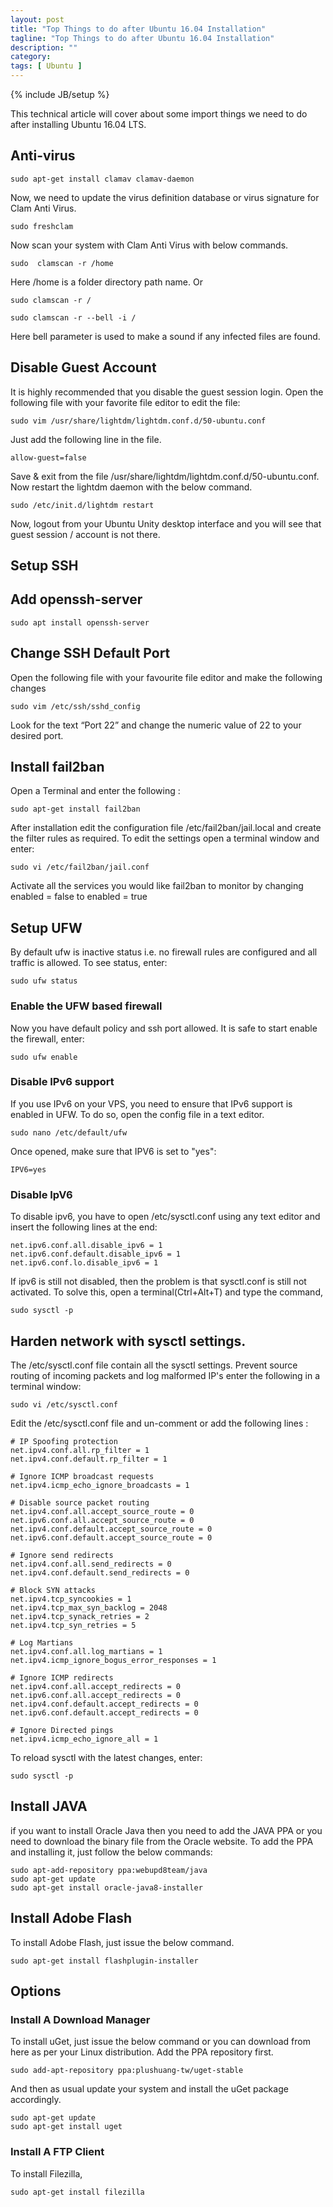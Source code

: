 ```yaml
---
layout: post
title: "Top Things to do after Ubuntu 16.04 Installation"
tagline: "Top Things to do after Ubuntu 16.04 Installation"
description: ""
category: 
tags: [ Ubuntu ]
---
```

{% include JB/setup %}

This technical article will cover about some import things we need to do after installing Ubuntu 16.04 LTS.

## Anti-virus

    sudo apt-get install clamav clamav-daemon

Now, we need to update the virus definition database or virus signature for Clam Anti Virus. 

    sudo freshclam

Now scan your system with Clam Anti Virus with below commands.

    sudo  clamscan -r /home

Here /home is a folder directory path name. Or

    sudo clamscan -r /

    sudo clamscan -r --bell -i /

Here bell parameter is used to make a sound if any infected files are found.


## Disable Guest Account

It is highly recommended that you disable the guest session login. Open the following file with your favorite file editor to edit the file:

    sudo vim /usr/share/lightdm/lightdm.conf.d/50-ubuntu.conf

Just add the following line in the file.

    allow-guest=false

Save & exit from the file /usr/share/lightdm/lightdm.conf.d/50-ubuntu.conf. Now restart the lightdm daemon with the below command.

    sudo /etc/init.d/lightdm restart

Now, logout from your Ubuntu Unity desktop interface and you will see that guest session / account is not there.

## Setup SSH

## Add openssh-server 

    sudo apt install openssh-server

## Change SSH Default Port

Open the following file with your favourite file editor and make the following changes

    sudo vim /etc/ssh/sshd_config

Look for the text “Port 22” and change the numeric value of 22 to your desired port. 

## Install fail2ban     

Open a Terminal and enter the following :

    sudo apt-get install fail2ban

After installation edit the configuration file /etc/fail2ban/jail.local  and create the filter rules as required. To edit the settings open a terminal window and enter:

    sudo vi /etc/fail2ban/jail.conf

Activate all the services you would like fail2ban to monitor by changing enabled = false to enabled = true

## Setup UFW

By default ufw is inactive status i.e. no firewall rules are configured and all traffic is allowed. To see status, enter:

    sudo ufw status

### Enable the UFW based firewall

Now you have default policy and ssh port allowed. It is safe to start enable the firewall, enter:

    sudo ufw enable

### Disable IPv6 support

If you use IPv6 on your VPS, you need to ensure that IPv6 support is enabled in UFW. To do so, open the config file in a text editor.

    sudo nano /etc/default/ufw

Once opened, make sure that IPV6 is set to "yes":

    IPV6=yes

### Disable IpV6

To disable ipv6, you have to open /etc/sysctl.conf using any text editor and insert the following lines at the end:

    net.ipv6.conf.all.disable_ipv6 = 1
    net.ipv6.conf.default.disable_ipv6 = 1
    net.ipv6.conf.lo.disable_ipv6 = 1

If ipv6 is still not disabled, then the problem is that sysctl.conf is still not activated. To solve this, open a terminal(Ctrl+Alt+T) and type the command,

    sudo sysctl -p


## Harden network with sysctl settings.

The /etc/sysctl.conf file contain all the sysctl settings.
Prevent source routing of incoming packets and log malformed IP's enter the following in a terminal window:

    sudo vi /etc/sysctl.conf

Edit the /etc/sysctl.conf file and un-comment or add the following lines :

    # IP Spoofing protection
    net.ipv4.conf.all.rp_filter = 1
    net.ipv4.conf.default.rp_filter = 1

    # Ignore ICMP broadcast requests
    net.ipv4.icmp_echo_ignore_broadcasts = 1

    # Disable source packet routing
    net.ipv4.conf.all.accept_source_route = 0
    net.ipv6.conf.all.accept_source_route = 0 
    net.ipv4.conf.default.accept_source_route = 0
    net.ipv6.conf.default.accept_source_route = 0

    # Ignore send redirects
    net.ipv4.conf.all.send_redirects = 0
    net.ipv4.conf.default.send_redirects = 0

    # Block SYN attacks
    net.ipv4.tcp_syncookies = 1
    net.ipv4.tcp_max_syn_backlog = 2048
    net.ipv4.tcp_synack_retries = 2
    net.ipv4.tcp_syn_retries = 5

    # Log Martians
    net.ipv4.conf.all.log_martians = 1
    net.ipv4.icmp_ignore_bogus_error_responses = 1

    # Ignore ICMP redirects
    net.ipv4.conf.all.accept_redirects = 0
    net.ipv6.conf.all.accept_redirects = 0
    net.ipv4.conf.default.accept_redirects = 0 
    net.ipv6.conf.default.accept_redirects = 0

    # Ignore Directed pings
    net.ipv4.icmp_echo_ignore_all = 1

To reload sysctl with the latest changes, enter:

    sudo sysctl -p

## Install JAVA

if you want to install Oracle Java then you need to add the JAVA PPA or you need to download the binary file from the Oracle website. To add the PPA and installing it, just follow the below commands:

    sudo apt-add-repository ppa:webupd8team/java 
    sudo apt-get update 
    sudo apt-get install oracle-java8-installer

##  Install Adobe Flash

To install Adobe Flash, just issue the below command.

    sudo apt-get install flashplugin-installer


## Options

### Install A Download Manager

To install uGet, just issue the below command or you can download from here as per your Linux distribution. Add the PPA repository first.

    sudo add-apt-repository ppa:plushuang-tw/uget-stable

And then as usual update your system and install the uGet package accordingly.

    sudo apt-get update
    sudo apt-get install uget

### Install A FTP Client

To install Filezilla,

    sudo apt-get install filezilla




